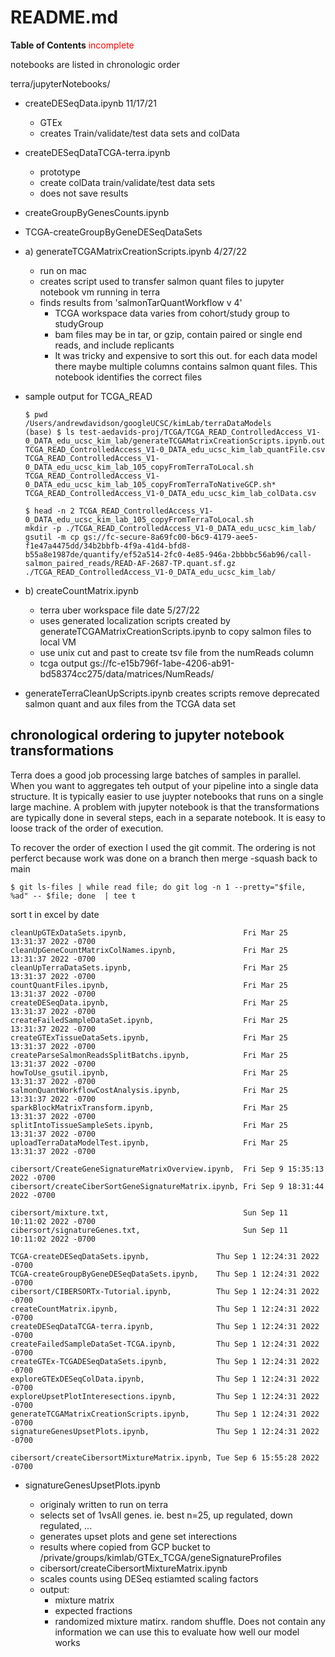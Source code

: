 # README.md

**Table of Contents**
<span style="color:red">incomplete</span>

notebooks are listed in chronologic order 

terra/jupyterNotebooks/
- createDESeqData.ipynb 11/17/21
  * GTEx
  * creates Train/validate/test data sets and colData

- createDESeqDataTCGA-terra.ipynb 
  * prototype 
  * create colData train/validate/test data sets
  * does not save results

- createGroupByGenesCounts.ipynb 

- TCGA-createGroupByGeneDESeqDataSets

- a) generateTCGAMatrixCreationScripts.ipynb 4/27/22
  * run on mac
  * creates script used to transfer salmon quant files to jupyter notebook vm running in terra
  * finds results from 'salmonTarQuantWorkflow v 4'
    + TCGA workspace data varies from cohort/study group to studyGroup
    + bam files may be in tar, or gzip, contain paired or single end reads, and include replicants
    + It was tricky and expensive to sort this out. for each data model there maybe multiple 
    columns contains salmon quant files. This notebook identifies the correct files
 * sample output for TCGA_READ
   ```
   $ pwd
   /Users/andrewdavidson/googleUCSC/kimLab/terraDataModels
   (base) $ ls test-aedavids-proj/TCGA/TCGA_READ_ControlledAccess_V1-0_DATA_edu_ucsc_kim_lab/generateTCGAMatrixCreationScripts.ipynb.out
   TCGA_READ_ControlledAccess_V1-0_DATA_edu_ucsc_kim_lab_quantFile.csv
   TCGA_READ_ControlledAccess_V1-0_DATA_edu_ucsc_kim_lab_105_copyFromTerraToLocal.sh
   TCGA_READ_ControlledAccess_V1-0_DATA_edu_ucsc_kim_lab_105_copyFromTerraToNativeGCP.sh*
   TCGA_READ_ControlledAccess_V1-0_DATA_edu_ucsc_kim_lab_colData.csv
   
   $ head -n 2 TCGA_READ_ControlledAccess_V1-0_DATA_edu_ucsc_kim_lab_105_copyFromTerraToLocal.sh
   mkdir -p ./TCGA_READ_ControlledAccess_V1-0_DATA_edu_ucsc_kim_lab/
   gsutil -m cp gs://fc-secure-8a69fc00-b6c9-4179-aee5-f1e47a4475dd/34b2bbfb-4f9a-41d4-bfd8-b55a8e1987de/quantify/ef52a514-2fc0-4e85-946a-2bbbbc56ab96/call-salmon_paired_reads/READ-AF-2687-TP.quant.sf.gz ./TCGA_READ_ControlledAccess_V1-0_DATA_edu_ucsc_kim_lab/
   
   ```
  
- b) createCountMatrix.ipynb 
  * terra uber workspace file date 5/27/22
  * uses generated localization scripts created by generateTCGAMatrixCreationScripts.ipynb to copy salmon files to local VM
  * use unix cut and past to create tsv file from the numReads column
  * tcga output gs://fc-e15b796f-1abe-4206-ab91-bd58374cc275/data/matrices/NumReads/
  
- generateTerraCleanUpScripts.ipynb
  creates scripts remove deprecated salmon quant and aux files from the TCGA data set
  

## chronological ordering to jupyter notebook transformations
Terra does a good job processing large batches of samples in parallel. 
When you want to aggregates teh output of your pipeline into a single data structure.
It is typically easier to use juypter notebooks that runs on a single large machine.
A problem with jupyter notebook is that the transformations are typically done in 
several steps, each in a separate notebook. It is easy to loose track of the order
of execution. 

To recover the order of exection I used the git commit. The ordering is not perferct
because work was done on a branch then merge -squash back to main

```
$ git ls-files | while read file; do git log -n 1 --pretty="$file, %ad" -- $file; done  | tee t
```

sort t in excel by date

```
cleanUpGTExDataSets.ipynb,                          Fri Mar 25 13:31:37 2022 -0700
cleanUpGeneCountMatrixColNames.ipynb,               Fri Mar 25 13:31:37 2022 -0700
cleanUpTerraDataSets.ipynb,                         Fri Mar 25 13:31:37 2022 -0700
countQuantFiles.ipynb,                              Fri Mar 25 13:31:37 2022 -0700
createDESeqData.ipynb,                              Fri Mar 25 13:31:37 2022 -0700
createFailedSampleDataSet.ipynb,                    Fri Mar 25 13:31:37 2022 -0700
createGTExTissueDataSets.ipynb,                     Fri Mar 25 13:31:37 2022 -0700
createParseSalmonReadsSplitBatchs.ipynb,            Fri Mar 25 13:31:37 2022 -0700
howToUse_gsutil.ipynb,                              Fri Mar 25 13:31:37 2022 -0700
salmonQuantWorkflowCostAnalysis.ipynb,              Fri Mar 25 13:31:37 2022 -0700
sparkBlockMatrixTransform.ipynb,                    Fri Mar 25 13:31:37 2022 -0700
splitIntoTissueSampleSets.ipynb,                    Fri Mar 25 13:31:37 2022 -0700
uploadTerraDataModelTest.ipynb,                     Fri Mar 25 13:31:37 2022 -0700

cibersort/CreateGeneSignatureMatrixOverview.ipynb,  Fri Sep 9 15:35:13 2022 -0700
cibersort/createCiberSortGeneSignatureMatrix.ipynb, Fri Sep 9 18:31:44 2022 -0700

cibersort/mixture.txt,                              Sun Sep 11 10:11:02 2022 -0700
cibersort/signatureGenes.txt,                       Sun Sep 11 10:11:02 2022 -0700

TCGA-createDESeqDataSets.ipynb,               Thu Sep 1 12:24:31 2022 -0700
TCGA-createGroupByGeneDESeqDataSets.ipynb,    Thu Sep 1 12:24:31 2022 -0700
cibersort/CIBERSORTx-Tutorial.ipynb,          Thu Sep 1 12:24:31 2022 -0700
createCountMatrix.ipynb,                      Thu Sep 1 12:24:31 2022 -0700
createDESeqDataTCGA-terra.ipynb,              Thu Sep 1 12:24:31 2022 -0700
createFailedSampleDataSet-TCGA.ipynb,         Thu Sep 1 12:24:31 2022 -0700
createGTEx-TCGADESeqDataSets.ipynb,           Thu Sep 1 12:24:31 2022 -0700
exploreGTExDESeqColData.ipynb,                Thu Sep 1 12:24:31 2022 -0700
exploreUpsetPlotInteresections.ipynb,         Thu Sep 1 12:24:31 2022 -0700
generateTCGAMatrixCreationScripts.ipynb,      Thu Sep 1 12:24:31 2022 -0700
signatureGenesUpsetPlots.ipynb,               Thu Sep 1 12:24:31 2022 -0700

cibersort/createCibersortMixtureMatrix.ipynb, Tue Sep 6 15:55:28 2022 -0700
```

* signatureGenesUpsetPlots.ipynb
  - originaly written to run on terra
  - selects set of 1vsAll genes. ie. best n=25, up regulated, down regulated, ...
  - generates upset plots and gene set interections
  - results where copied from GCP bucket to /private/groups/kimlab/GTEx_TCGA/geneSignatureProfiles
  
   * cibersort/createCibersortMixtureMatrix.ipynb
   * scales counts using DESeq estiamted scaling factors
   * output:
     + mixture matrix
     + expected fractions
     + randomized mixture matirx. random shuffle. Does not contain any information we can use this to evaluate how well our model works
  
 
